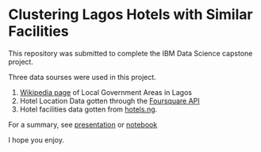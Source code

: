 # Clustering Lagos Hotels with Similar Facilities

This repository was submitted to complete the IBM Data Science capstone project.

Three data sourses were used in this project.

1. [Wikipedia page](https://en.wikipedia.org/wiki/List_of_Lagos_State_local_government_areas_by_population) of Local Government Areas in Lagos 
2. Hotel Location Data gotten through the [Foursquare API](https://developer.foursquare.com/)
3. Hotel facilities data gotten from [hotels.ng](http://hotels.ng). 

For a summary, see [presentation](./capstone_presentation.pptx) or [notebook](./lagos_hotel_segmentation_report.ipynb)

I hope you enjoy.
